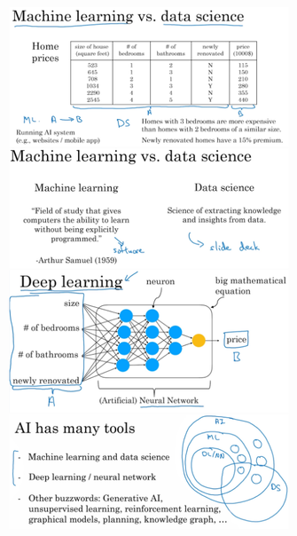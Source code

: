 ![Alt text](assets/ml_vs_ds.png)
![Alt text](assets/ml_vs_ds_2.png)
![Alt text](assets/neural_network_deep_learning.png)
![Alt text](assets/ml_nn_dl_ds.png)